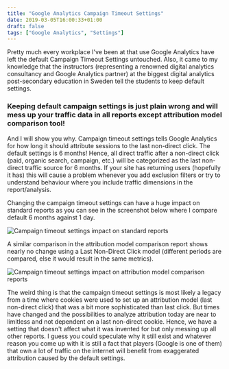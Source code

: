 ```yaml
---
title: "Google Analytics Campaign Timeout Settings"
date: 2019-03-05T16:00:33+01:00
draft: false
tags: ["Google Analytics", "Settings"]
---
```


Pretty much every workplace I've been at that use Google Analytics have left the default Campaign Timeout Settings untouched. Also, it came to my knowledge that the instructors (representing a renowned digital analytics consultancy and Google Analytics partner) at the biggest digital analytics post-secondary education in Sweden tell the students to keep default settings.

### Keeping default campaign settings is just plain wrong and will mess up your traffic data in all reports except attribution model comparison tool!

And I will show you why. Campaign timeout settings tells Google Analytics for how long it should attribute sessions to the last non-direct click. The default settings is 6 months! Hence, all direct traffic after a non-direct click (paid, organic search, campaign, etc.) will be categorized as the last non-direct traffic source for 6 months. If your site has returning users (hopefully it has) this will cause a problem whenever you add exclusion filters or try to understand behaviour where you include traffic dimensions in the report/analysis.

Changing the campaign timeout settings can have a huge impact on standard reports as you can see in the screenshot below where I compare default 6 months against 1 day.

![Campaign timeout settings impact on standard reports](/images/standard-reports.png)

A similar comparison in the attribution model comparison report shows nearly no change using a Last Non-Direct Click model (different periods are compared, else it would result in the same metrics).

![Campaign timeout settings impact on attribution model comparison reports](/images/attribution-comparison-reports.png)

The weird thing is that the campaign timeout settings is most likely a legacy from a time where cookies were used to set up an attribution model (last non-direct click) that was a bit more sophisticated than last click. But times have changed and the possibilities to analyze attribution today are near to limitless and not dependent on a last non-direct cookie. Hence, we have a setting that doesn't affect what it was invented for but only messing up all other reports. I guess you could speculate why it still exist and whatever reason you come up with it is still a fact that players (Google is one of them) that own a lot of traffic on the internet will benefit from exaggerated attribution caused by the default settings.
